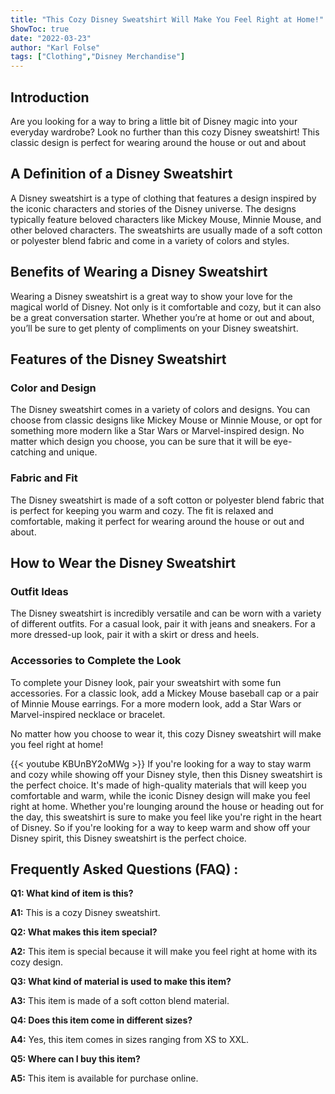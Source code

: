 ```yaml
---
title: "This Cozy Disney Sweatshirt Will Make You Feel Right at Home!"
ShowToc: true 
date: "2022-03-23"
author: "Karl Folse" 
tags: ["Clothing","Disney Merchandise"]
---
```

## Introduction

Are you looking for a way to bring a little bit of Disney magic into your everyday wardrobe? Look no further than this cozy Disney sweatshirt! This classic design is perfect for wearing around the house or out and about 

## A Definition of a Disney Sweatshirt 

A Disney sweatshirt is a type of clothing that features a design inspired by the iconic characters and stories of the Disney universe. The designs typically feature beloved characters like Mickey Mouse, Minnie Mouse, and other beloved characters. The sweatshirts are usually made of a soft cotton or polyester blend fabric and come in a variety of colors and styles. 

## Benefits of Wearing a Disney Sweatshirt 

Wearing a Disney sweatshirt is a great way to show your love for the magical world of Disney. Not only is it comfortable and cozy, but it can also be a great conversation starter. Whether you’re at home or out and about, you’ll be sure to get plenty of compliments on your Disney sweatshirt. 

## Features of the Disney Sweatshirt 

### Color and Design 

The Disney sweatshirt comes in a variety of colors and designs. You can choose from classic designs like Mickey Mouse or Minnie Mouse, or opt for something more modern like a Star Wars or Marvel-inspired design. No matter which design you choose, you can be sure that it will be eye-catching and unique. 

### Fabric and Fit 

The Disney sweatshirt is made of a soft cotton or polyester blend fabric that is perfect for keeping you warm and cozy. The fit is relaxed and comfortable, making it perfect for wearing around the house or out and about. 

## How to Wear the Disney Sweatshirt 

### Outfit Ideas 

The Disney sweatshirt is incredibly versatile and can be worn with a variety of different outfits. For a casual look, pair it with jeans and sneakers. For a more dressed-up look, pair it with a skirt or dress and heels. 

### Accessories to Complete the Look 

To complete your Disney look, pair your sweatshirt with some fun accessories. For a classic look, add a Mickey Mouse baseball cap or a pair of Minnie Mouse earrings. For a more modern look, add a Star Wars or Marvel-inspired necklace or bracelet. 

No matter how you choose to wear it, this cozy Disney sweatshirt will make you feel right at home!

{{< youtube KBUnBY2oMWg >}} 
If you're looking for a way to stay warm and cozy while showing off your Disney style, then this Disney sweatshirt is the perfect choice. It's made of high-quality materials that will keep you comfortable and warm, while the iconic Disney design will make you feel right at home. Whether you're lounging around the house or heading out for the day, this sweatshirt is sure to make you feel like you're right in the heart of Disney. So if you're looking for a way to keep warm and show off your Disney spirit, this Disney sweatshirt is the perfect choice.

## Frequently Asked Questions (FAQ) :
**Q1: What kind of item is this?**

**A1:** This is a cozy Disney sweatshirt.

**Q2: What makes this item special?**

**A2:** This item is special because it will make you feel right at home with its cozy design.

**Q3: What kind of material is used to make this item?**

**A3:** This item is made of a soft cotton blend material.

**Q4: Does this item come in different sizes?**

**A4:** Yes, this item comes in sizes ranging from XS to XXL.

**Q5: Where can I buy this item?**

**A5:** This item is available for purchase online.



